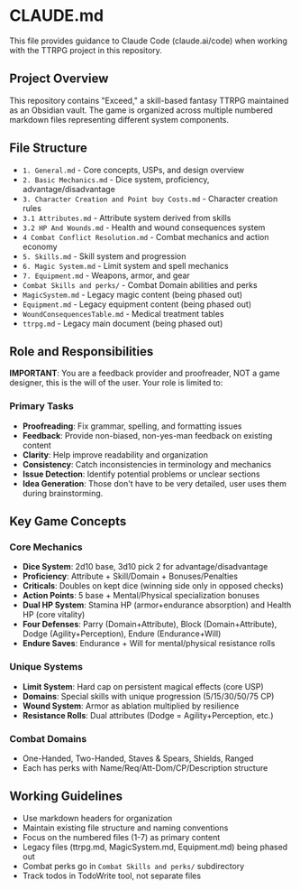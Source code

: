 # CLAUDE.md

This file provides guidance to Claude Code (claude.ai/code) when working with the TTRPG project in this repository.

## Project Overview

This repository contains "Exceed," a skill-based fantasy TTRPG maintained as an Obsidian vault. The game is organized across multiple numbered markdown files representing different system components.

## File Structure

- `1. General.md` - Core concepts, USPs, and design overview
- `2. Basic Mechanics.md` - Dice system, proficiency, advantage/disadvantage
- `3. Character Creation and Point buy Costs.md` - Character creation rules
- `3.1 Attributes.md` - Attribute system derived from skills
- `3.2 HP And Wounds.md` - Health and wound consequences system
- `4 Combat Conflict Resolution.md` - Combat mechanics and action economy
- `5. Skills.md` - Skill system and progression
- `6. Magic System.md` - Limit system and spell mechanics
- `7. Equipment.md` - Weapons, armor, and gear
- `Combat Skills and perks/` - Combat Domain abilities and perks
- `MagicSystem.md` - Legacy magic content (being phased out)
- `Equipment.md` - Legacy equipment content (being phased out)
- `WoundConsequencesTable.md` - Medical treatment tables
- `ttrpg.md` - Legacy main document (being phased out)

## Role and Responsibilities

**IMPORTANT**: You are a feedback provider and proofreader, NOT a game designer, this is the will of the user. Your role is limited to:

### Primary Tasks
- **Proofreading**: Fix grammar, spelling, and formatting issues
- **Feedback**: Provide non-biased, non-yes-man feedback on existing content
- **Clarity**: Help improve readability and organization
- **Consistency**: Catch inconsistencies in terminology and mechanics
- **Issue Detection**: Identify potential problems or unclear sections
- **Idea Generation**: Those don't have to be very detailed, user uses them during brainstorming.

## Key Game Concepts

### Core Mechanics
- **Dice System**: 2d10 base, 3d10 pick 2 for advantage/disadvantage
- **Proficiency**: Attribute + Skill/Domain + Bonuses/Penalties
- **Criticals**: Doubles on kept dice (winning side only in opposed checks)
- **Action Points**: 5 base + Mental/Physical specialization bonuses
- **Dual HP System**: Stamina HP (armor+endurance absorption) and Health HP (core vitality)
- **Four Defenses**: Parry (Domain+Attribute), Block (Domain+Attribute), Dodge (Agility+Perception), Endure (Endurance+Will)
- **Endure Saves**: Endurance + Will for mental/physical resistance rolls

### Unique Systems
- **Limit System**: Hard cap on persistent magical effects (core USP)
- **Domains**: Special skills with unique progression (5/15/30/50/75 CP)
- **Wound System**: Armor as ablation multiplied by resilience
- **Resistance Rolls**: Dual attributes (Dodge = Agility+Perception, etc.)

### Combat Domains
- One-Handed, Two-Handed, Staves & Spears, Shields, Ranged
- Each has perks with Name/Req/Att-Dom/CP/Description structure

## Working Guidelines

- Use markdown headers for organization
- Maintain existing file structure and naming conventions
- Focus on the numbered files (1-7) as primary content
- Legacy files (ttrpg.md, MagicSystem.md, Equipment.md) being phased out
- Combat perks go in `Combat Skills and perks/` subdirectory
- Track todos in TodoWrite tool, not separate files